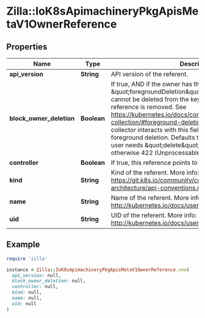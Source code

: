 # Zilla::IoK8sApimachineryPkgApisMetaV1OwnerReference

## Properties

| Name | Type | Description | Notes |
| ---- | ---- | ----------- | ----- |
| **api_version** | **String** | API version of the referent. |  |
| **block_owner_deletion** | **Boolean** | If true, AND if the owner has the \&quot;foregroundDeletion\&quot; finalizer, then the owner cannot be deleted from the key-value store until this reference is removed. See https://kubernetes.io/docs/concepts/architecture/garbage-collection/#foreground-deletion for how the garbage collector interacts with this field and enforces the foreground deletion. Defaults to false. To set this field, a user needs \&quot;delete\&quot; permission of the owner, otherwise 422 (Unprocessable Entity) will be returned. | [optional] |
| **controller** | **Boolean** | If true, this reference points to the managing controller. | [optional] |
| **kind** | **String** | Kind of the referent. More info: https://git.k8s.io/community/contributors/devel/sig-architecture/api-conventions.md#types-kinds |  |
| **name** | **String** | Name of the referent. More info: http://kubernetes.io/docs/user-guide/identifiers#names |  |
| **uid** | **String** | UID of the referent. More info: http://kubernetes.io/docs/user-guide/identifiers#uids |  |

## Example

```ruby
require 'zilla'

instance = Zilla::IoK8sApimachineryPkgApisMetaV1OwnerReference.new(
  api_version: null,
  block_owner_deletion: null,
  controller: null,
  kind: null,
  name: null,
  uid: null
)
```

